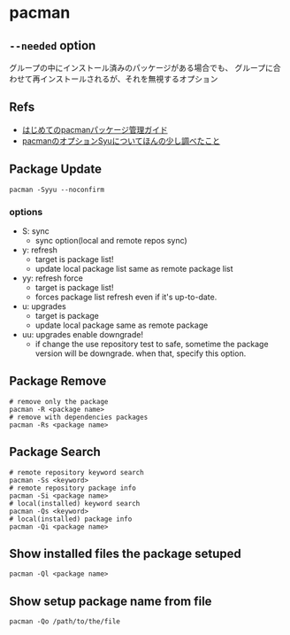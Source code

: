 # pacman

## `--needed` option

グループの中にインストール済みのパッケージがある場合でも、
グループに合わせて再インストールされるが、それを無視するオプション

## Refs
- [はじめてのpacmanパッケージ管理ガイド](https://dev.classmethod.jp/articles/package-management-use-pacman/)
- [pacmanのオプションSyuについてほんの少し調べたこと](http://sotoattanito.hatenablog.com/entry/2016/09/24/133931)

## Package Update

```
pacman -Syyu --noconfirm
```

### options

- S: sync
    - sync option(local and remote repos sync)
- y: refresh
    - target is package list!
    - update local package list same as remote package list
- yy: refresh force
    - target is package list!
    - forces package list refresh even if it's up-to-date.
- u: upgrades
    - target is package
    - update local package same as remote package
- uu: upgrades enable downgrade!
    - if change the use repository test to safe,
      sometime the package version will be downgrade.
      when that, specify this option.


## Package Remove

```
# remove only the package
pacman -R <package name>
# remove with dependencies packages
pacman -Rs <package name>
```

## Package Search

```
# remote repository keyword search
pacman -Ss <keyword>
# remote repository package info
pacman -Si <package name>
# local(installed) keyword search
pacman -Qs <keyword>
# local(installed) package info
pacman -Qi <package name>
```

## Show installed files the package setuped

```
pacman -Ql <package name>
```

## Show setup package name from file

```
pacman -Qo /path/to/the/file
```
